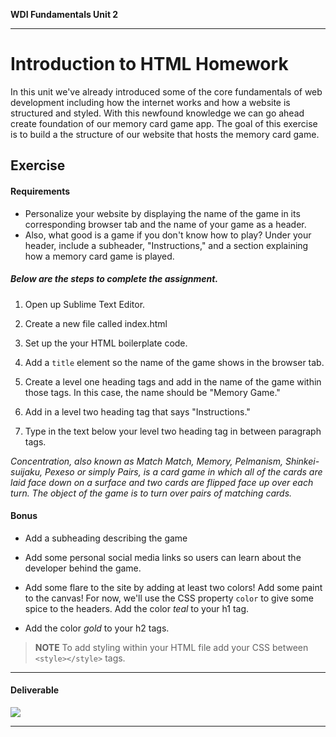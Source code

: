 **WDI Fundamentals Unit 2**

---

# Introduction to HTML Homework

In this unit we've already introduced some of the core fundamentals of web development including how the internet works and how a website is structured and styled. With this newfound knowledge we can go ahead create foundation of our memory card game app. The goal of this exercise is to build a the structure of our website that hosts the memory card game.

## Exercise

#### Requirements

* Personalize your website by displaying the name of the game in its corresponding browser tab and the name of your game as a header.
* Also, what good is a game if you don't know how to play? Under your header, include a subheader, "Instructions," and a section explaining how a memory card game is played.

##### Below are the steps to complete the assignment.

1) Open up Sublime Text Editor.

2) Create a new file called index.html

3) Set up the your HTML boilerplate code.

2) Add a `title` element so the name of the game shows in the browser tab.

3) Create a level one heading tags and add in the name of the game within those tags. In this case, the name should be "Memory Game."

4) Add in a level two heading tag that says "Instructions."

5) Type in the text below your level two heading tag in between paragraph tags.

*Concentration, also known as Match Match, Memory, Pelmanism, Shinkei-suijaku, Pexeso or simply Pairs, is a card game in which all of the cards are laid face down on a surface and two cards are flipped face up over each turn. The object of the game is to turn over pairs of matching cards.*

#### Bonus

* Add a subheading describing the game

* Add some personal social media links so users can learn about the developer behind the game.

* Add some flare to the site by adding at least two colors! Add some paint to the canvas! For now, we'll use the CSS property `color` to give some spice to the headers. Add the color *teal* to your h1 tag.

* Add the color *gold* to your h2 tags.

>**NOTE** To add styling within your HTML file add your CSS between `<style></style>` tags.

---

#### Deliverable

![](https://s3.amazonaws.com/f.cl.ly/items/2J000u3x2I3S2Z1c0y0M/Image%202016-03-16%20at%201.27.18%20PM.png?v=991ea9bd)

---
